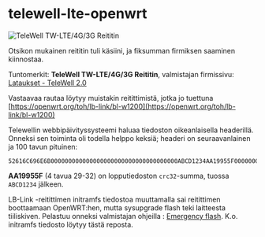 # telewell-lte-openwrt

![TeleWell TW-LTE/4G/3G Reititin](https://telewell.fi/wp-content/uploads/2024/12/tw_lte_reititin-1-1.jpg)

Otsikon mukainen reititin tuli käsiini, ja fiksumman firmiksen saaminen kiinnostaa. 

Tuntomerkit: **TeleWell TW-LTE/4G/3G Reititin**, valmistajan firmissivu: [Lataukset - TeleWell 2.0](https://www.telewell.fi/)

Vastaavaa rautaa löytyy muistakin reitittimistä, jotka jo tuettuna
[https://openwrt.org/toh/lb-link/bl-w1200](https://openwrt.org/toh/lb-link/bl-w1200)

Telewellin webbipäivityssysteemi haluaa tiedoston oikeanlaisella headerillä. Onneksi sen toiminta oli todella helppo keksiä; headeri on seuraavanlainen ja 100 tavun pituinen:

```
52616C696E6B000000000000000000000000000000000000ABCD1234AA19955F000000004E523231323000000000000000000000000000000000000054656C6577656C6C0000000000000000000000000000000000000000000000000000000000000000
```

**AA19955F** (4 tavua 29-32) on lopputiedoston `crc32`-summa, tuossa `ABCD1234` jälkeen.

LB-Link -reitittimen initramfs tiedostoa muuttamalla sai reitittimen boottaamaan OpenWRT:hen, mutta sysupgrade flash teki laitteesta tiiliskiven. Pelastuu onneksi valmistajan ohjeilla : [Emergency flash](https://telewell.fi/wp-content/uploads/2024/12/tw-lte-reititin_emergency.pdf). K.o. initramfs tiedosto löytyy tästä reposta. 
